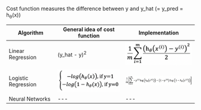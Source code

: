 Cost function measures the difference between y and y_hat (= y_pred = h<sub>θ</sub>(x))

Algorithm | General idea of cost function | Implementation 
--- | --- | ---
Linear Regression | (y_hat - y)<sup>2</sup> | <img src="./images/cost_function_linear_regression.png" width="180px">
Logistic Regression | <img src="./images/cost_function_logistic_regression_idea.png" width="200px"> | <img src="./images/cost_function_logistic_regression_implementation.png" width="200px">
Neural Networks | --- | ---

